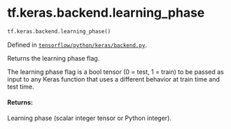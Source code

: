 <div itemscope itemtype="http://developers.google.com/ReferenceObject">
<meta itemprop="name" content="tf.keras.backend.learning_phase" />
</div>

# tf.keras.backend.learning_phase

``` python
tf.keras.backend.learning_phase()
```



Defined in [`tensorflow/python/keras/backend.py`](https://www.tensorflow.org/code/tensorflow/python/keras/backend.py).

Returns the learning phase flag.

The learning phase flag is a bool tensor (0 = test, 1 = train)
to be passed as input to any Keras function
that uses a different behavior at train time and test time.

#### Returns:

Learning phase (scalar integer tensor or Python integer).